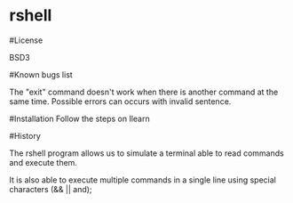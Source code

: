 # rshell


#License

BSD3


#Known bugs list

The "exit" command doesn't work when there is another command at the same time.
Possible errors can occurs with invalid sentence.


#Installation 
Follow the steps on Ilearn


#History 

The rshell program allows us to simulate a terminal able to read commands and execute them.

It is also able to execute multiple commands in a single line using special characters (&& || and);




